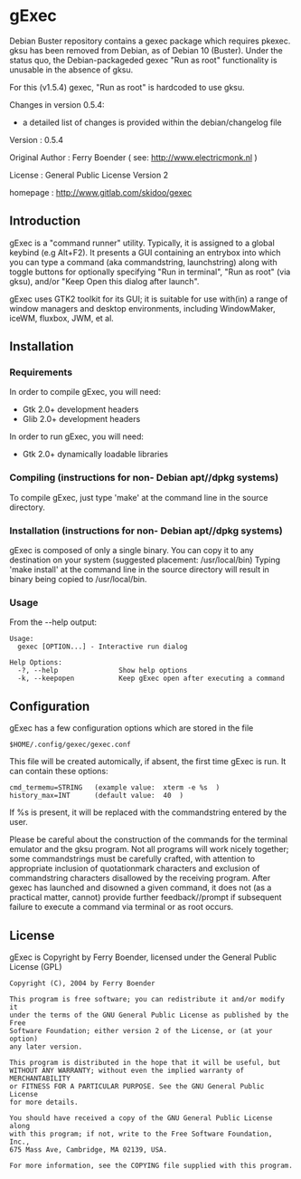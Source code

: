 gExec
=====

Debian Buster repository contains a gexec package which requires pkexec.
gksu has been removed from Debian, as of Debian 10 (Buster).
Under the status quo, the Debian-packageded gexec "Run as root" functionality
is unusable in the absence of gksu.

For this (v1.5.4) gexec, "Run as root" is hardcoded to use gksu.

Changes in version 0.5.4:

* a detailed list of changes is provided within the debian/changelog file

Version           : 0.5.4

Original Author   : Ferry Boender ( see: http://www.electricmonk.nl )

License           : General Public License Version 2

homepage          : http://www.gitlab.com/skidoo/gexec


Introduction
------------

gExec is a "command runner" utility. Typically, it is assigned to a global
keybind (e.g Alt+F2). It presents a GUI containing an entrybox into which
you can type a command (aka commandstring, launchstring) along with toggle
buttons for optionally specifying "Run in terminal", "Run as root" (via gksu),
and/or "Keep Open this dialog after launch".


gExec uses GTK2 toolkit for its GUI; it is suitable for use with(in) a range of
window managers and desktop environments, including WindowMaker, iceWM, fluxbox,
JWM, et al.


Installation
------------

### Requirements

In order to compile gExec, you will need:

*   Gtk 2.0+ development headers
*   Glib 2.0+ development headers

In order to run gExec, you will need:

*   Gtk 2.0+ dynamically loadable libraries


### Compiling (instructions for non- Debian apt//dpkg systems)

To compile gExec, just type 'make' at the command line in the source directory.

### Installation (instructions for non- Debian apt//dpkg systems)

gExec is composed of only a single binary. You can copy it to any destination
on your system (suggested placement: /usr/local/bin)
Typing 'make install' at the command line in the source directory
will result in binary being copied to /usr/local/bin.


### Usage

From the --help output:

	Usage:
	  gexec [OPTION...] - Interactive run dialog

	Help Options:
	  -?, --help               Show help options
	  -k, --keepopen           Keep gExec open after executing a command

Configuration
-------------

gExec has a few configuration options which are stored in the file

    $HOME/.config/gexec/gexec.conf

This file will be created automically, if absent, the first time gExec is run.
It can contain these options:

	cmd_termemu=STRING   (example value:  xterm -e %s  )
	history_max=INT      (default value:  40  )

If %s is present, it will be replaced with the commandstring entered by the user.
	
Please be careful about the	construction of the commands for the terminal emulator
and the gksu program. Not all programs will work nicely together; some commandstrings
must be carefully crafted, with attention to appropriate inclusion of
quotationmark characters and exclusion of commandstring characters disallowed by
the receiving program. After gexec has launched and disowned a given command,
it does not (as a practical matter, cannot) provide further feedback//prompt if
subsequent failure to execute a command via terminal or as root occurs.


License
-------

gExec is Copyright by Ferry Boender, licensed under the General Public License (GPL)

	Copyright (C), 2004 by Ferry Boender

	This program is free software; you can redistribute it and/or modify it
	under the terms of the GNU General Public License as published by the Free
	Software Foundation; either version 2 of the License, or (at your option)
	any later version.

	This program is distributed in the hope that it will be useful, but
	WITHOUT ANY WARRANTY; without even the implied warranty of MERCHANTABILITY
	or FITNESS FOR A PARTICULAR PURPOSE. See the GNU General Public License
	for more details.

	You should have received a copy of the GNU General Public License along
	with this program; if not, write to the Free Software Foundation, Inc.,
	675 Mass Ave, Cambridge, MA 02139, USA.

	For more information, see the COPYING file supplied with this program.
